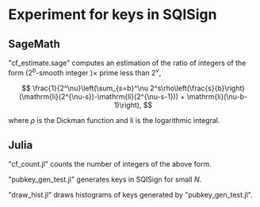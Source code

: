 <script type="text/javascript" async src="https://cdnjs.cloudflare.com/ajax/libs/mathjax/2.7.7/MathJax.js?config=TeX-MML-AM_CHTML">
</script>
<script type="text/x-mathjax-config">
 MathJax.Hub.Config({
 tex2jax: {
 inlineMath: [['$', '$'] ],
 displayMath: [ ['$$','$$'], ["\\[","\\]"] ]
 }
 });
</script>

# Experiment for keys in SQISign

## SageMath
"cf_estimate.sage" computes an estimation of the ratio of integers of the form
$(2^b$-smooth integer $) \times$ prime less than $2^\nu$,

$$
    \frac{1}{2^\nu}\left(\sum_{s=b}^\nu 2^s\rho\left(\frac{s}{b}\right)
    (\mathrm{li}(2^{\nu-s})-\mathrm{li}(2^{\nu-s-1})) + \mathrm{li}(\nu-b-1)\right),
$$

where $\rho$ is the Dickman function and $\mathrm{li}$ is the logarithmic integral.

## Julia
"cf_count.jl" counts the number of integers of the above form.

"pubkey_gen_test.jl" generates keys in SQISign for small $N$.

"draw_hist.jl" draws histograms of keys generated by "pubkey_gen_test.jl".

